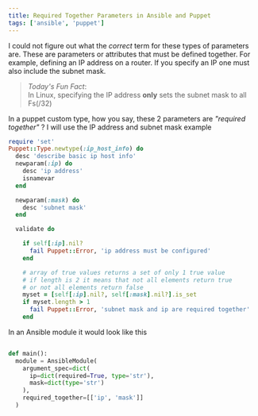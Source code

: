 ```yaml
---
title: Required Together Parameters in Ansible and Puppet
tags: ['ansible', 'puppet']
---
```


I could not figure out what the _correct_ term for these types of parameters
are. These are parameters or attributes that must be defined together.
For example, defining an IP address on a router. If you specify an IP one
must also include the subnet mask.

> *Today's Fun Fact*: <br/>
In Linux, specifying the IP address **only** sets the subnet mask to all Fs(/32)

In a puppet custom type,  how you say, these 2 parameters are _"required together"_ ?
I will use the IP address and subnet mask example

```ruby
require 'set'
Puppet::Type.newtype(:ip_host_info) do
  desc 'describe basic ip host info'
  newparam(:ip) do
    desc 'ip address'
    isnamevar
  end

  newparam(:mask) do
    desc 'subnet mask'
  end

  validate do

    if self[:ip].nil?
      fail Puppet::Error, 'ip address must be configured'
    end

    # array of true values returns a set of only 1 true value
    # if length is 2 it means that not all elements return true
    # or not all elements return false
    myset = [self[:ip].nil?, self[:mask].nil?].is_set
    if myset.length > 1
      fail Puppet::Error, 'subnet mask and ip are required together'
    end
```

In an Ansible module it would look like this

```python

def main():
  module = AnsibleModule(
    argument_spec=dict(
      ip=dict(required=True, type='str'),
      mask=dict(type='str')
    ),
    required_together=[['ip', 'mask']]
  )

```

